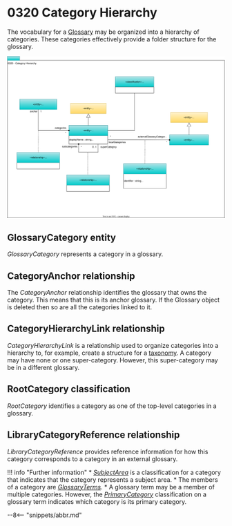 <!-- SPDX-License-Identifier: CC-BY-4.0 -->
<!-- Copyright Contributors to the ODPi Egeria project. -->

# 0320 Category Hierarchy

The vocabulary for a [Glossary](/types/3/0310-Glossary) may be organized into a hierarchy of categories. These categories effectively provide a folder structure for the glossary.

![UML](0320-Category-Hierarchy.svg)

## GlossaryCategory entity

*GlossaryCategory* represents a category in a glossary.

## CategoryAnchor relationship

The *CategoryAnchor* relationship identifies the glossary that owns the category. This means that this is its anchor glossary. If the Glossary object is deleted then so are all the categories linked to it.

## CategoryHierarchyLink relationship

*CategoryHierarchyLink* is a relationship used to organize categories into a hierarchy to, for example, create a structure for a [taxonomy](/types/3/0310-Glossary). A category may have none or one super-category. However, this super-category may be in a different glossary.

## RootCategory classification

*RootCategory* identifies a category as one of the top-level categories in a glossary.

## LibraryCategoryReference relationship

*LibraryCategoryReference* provides reference information for how this category corresponds to a category in an external glossary.

!!! info "Further information"
    * [*SubjectArea*](/type/4/0425-Subject-Areas) is a classification for a category that indicates that the category represents a subject area.
    * The members of a category are [*GlossaryTerms*](/type/3/0330-Terms).
    * A glossary term may be a member of multiple categories.  However, the [*PrimaryCategory*](/types/3/0335-Primary-Category) classification on a glossary term indicates which category is its primary category.


--8<-- "snippets/abbr.md"